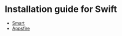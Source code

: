 # Installation guide for Swift

 - [Smart]
 - [Appsfire]

[Smart]:http://help.smartadserver.com/iOS/V5.0/#IntegrationGuides/InstallationSwift.htm?Highlight=swift
[Appsfire]:http://docs.appsfire.com/sdk/ios/integration-reference/Setup_Your_Project